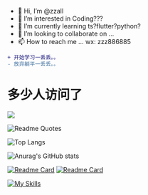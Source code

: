 - 👋 Hi, I’m @zzall
- 👀 I’m interested in Coding???
- 🌱 I’m currently learning ts?flutter?python?
- 💞️ I’m looking to collaborate on ...
- 📫 How to reach me ...
wx: zzz886885

```diff
+ 开始学习一丢丢。。
- 放弃躺平一丢丢。。
```
# 多少人访问了
![](https://komarev.com/ghpvc/?username=zzall)

![Readme Quotes](https://quotes-github-readme.vercel.app/api?type=horizontal&theme=dark)

![Top Langs](https://github-readme-stats.vercel.app/api/top-langs/?username=zzall&layout=compact)

![Anurag's GitHub stats](https://github-readme-stats.vercel.app/api?username=zzall&show_icons=true&theme=onedark)

<!-- ![GitHub Streak](https://github-readme-streak-stats.herokuapp.com/?user=zzall)-->

<!-- ![trophy](https://github-profile-trophy.vercel.app/?username=zzall&theme=onedark)-->

<!-- ![Ashutosh's github activity graph](https://activity-graph.herokuapp.com/graph?username=zzall&theme=react-dark)-->

[![Readme Card](https://github-readme-stats.vercel.app/api/pin/?username=zzall&repo=temperMonkey)](https://github.com/zzall/temperMonkey)  [![Readme Card](https://github-readme-stats.vercel.app/api/pin/?username=zzall&repo=visualization-mock-server)](https://github.com/zzall/visualization-mock-server)



[![My Skills](https://skillicons.dev/icons?i=js,html,css,react,vue,vscode,vite,ts)](https://skillicons.dev)

<!---
zzall/zzall is a ✨ special ✨ repository because its `README.md` (this file) appears on your GitHub profile.
You can click the Preview link to take a look at your changes.
--->
